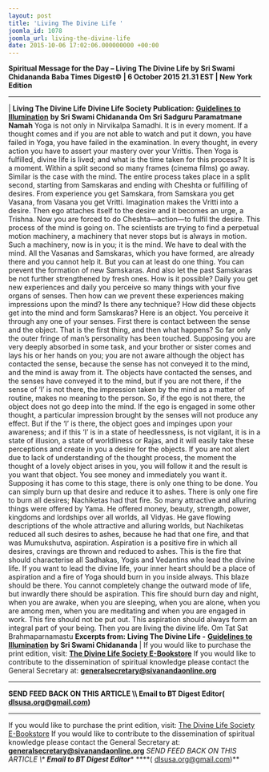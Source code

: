 ```yaml
---
layout: post
title: 'Living The Divine Life '
joomla_id: 1078
joomla_url: living-the-divine-life
date: 2015-10-06 17:02:06.000000000 +00:00
---
```

**Spiritual Message for the Day – Living The Divine Life by Sri Swami Chidananda**
 **Baba Times Digest© | 6 October 2015 21.31 EST | New York Edition**
* * *
| 
**Living The Divine Life**
**Divine Life Society Publication:** [**Guidelines to Illumination**](http://www.dlshq.org/download/illumination.htm#_VPID_3) **by Sri Swami Chidananda**
**Om Sri Sadguru Paramatmane Namah**
Yoga is not only in Nirvikalpa Samadhi. It is in every moment. If a thought comes and if you are not able to watch and put it down, you have failed in Yoga, you have failed in the examination. In every thought, in every action you have to assert your mastery over your Vrittis. Then Yoga is fulfilled, divine life is lived; and what is the time taken for this process? It is a moment. Within a split second so many frames (cinema films) go away. Similar is the case with the mind. The entire process takes place in a split second, starting from Samskaras and ending with Cheshta or fulfilling of desires. From experience you get Samskara, from Samskara you get Vasana, from Vasana you get Vritti. Imagination makes the Vritti into a desire. Then ego attaches itself to the desire and it becomes an urge, a Trishna. Now you are forced to do Cheshta—action—to fulfil the desire. This process of the mind is going on.
The scientists are trying to find a perpetual motion machinery, a machinery that never stops but is always in motion. Such a machinery, now is in you; it is the mind. We have to deal with the mind. All the Vasanas and Samskaras, which you have formed, are already there and you cannot help it. But you can at least do one thing. You can prevent the formation of new Samskaras. And also let the past Samskaras be not further strengthened by fresh ones. How is it possible? Daily you get new experiences and daily you perceive so many things with your five organs of senses. Then how can we prevent these experiences making impressions upon the mind? Is there any technique?
How did these objects get into the mind and form Samskaras? Here is an object. You perceive it through any one of your senses. First there is contact between the sense and the object. That is the first thing, and then what happens? So far only the outer fringe of man’s personality has been touched. Supposing you are very deeply absorbed in some task, and your brother or sister comes and lays his or her hands on you; you are not aware although the object has contacted the sense, because the sense has not conveyed it to the mind, and the mind is away from it. The objects have contacted the senses, and the senses have conveyed it to the mind, but if you are not there, if the sense of ‘I’ is not there, the impression taken by the mind as a matter of routine, makes no meaning to the person. So, if the ego is not there, the object does not go deep into the mind. If the ego is engaged in some other thought, a particular impression brought by the senses will not produce any effect. But if the ‘I’ is there, the object goes and impinges upon your awareness; and if this ‘I’ is in a state of heedlessness, is not vigilant, it is in a state of illusion, a state of worldliness or Rajas, and it will easily take these perceptions and create in you a desire for the objects.
If you are not alert due to lack of understanding of the thought process, the moment the thought of a lovely object arises in you, you will follow it and the result is you want that object. You see money and immediately you want it. Supposing it has come to this stage, there is only one thing to be done. You can simply burn up that desire and reduce it to ashes. There is only one fire to burn all desires; Nachiketas had that fire. So many attractive and alluring things were offered by Yama. He offered money, beauty, strength, power, kingdoms and lordships over all worlds, all Vidyas. He gave flowing descriptions of the whole attractive and alluring worlds, but Nachiketas reduced all such desires to ashes, because he had that one fire, and that was Mumukshutva, aspiration. Aspiration is a positive fire in which all desires, cravings are thrown and reduced to ashes. This is the fire that should characterise all Sadhakas, Yogis and Vedantins who lead the divine life.
If you want to lead the divine life, your inner heart should be a place of aspiration and a fire of Yoga should burn in you inside always. This blaze should be there. You cannot completely change the outward mode of life, but inwardly there should be aspiration. This fire should burn day and night, when you are awake, when you are sleeping, when you are alone, when you are among men, when you are meditating and when you are engaged in work. This fire should not be put out. This aspiration should always form an integral part of your being. Then you are living the divine life.
Om Tat Sat Brahmaparnamastu
**Excerpts from:**  **Living The Divine Life -** [**Guidelines to Illumination**](http://www.dlshq.org/download/illumination.htm#_VPID_3) **by Sri Swami Chidananda**
 |
If you would like to purchase the print edition, visit: **[The Divine Life Society E-Bookstore](http://www.dlshq.org/download/download.htm)**
If you would like to contribute to the dissemination of spiritual knowledge please contact the General Secretary at: [](mailto:%20%3Cscript%20type=%27text/javascript%27%3E%20%3C%21--%20var%20prefix%20=%20%27ma%27%20+%20%27il%27%20+%20%27to%27;%20var%20path%20=%20%27hr%27%20+%20%27ef%27%20+%20%27=%27;%20var%20addy57016%20=%20%27generalsecretary%27%20+%20%27@%27;%20addy57016%20=%20addy57016%20+%20%27sivanandaonline%27%20+%20%27.%27%20+%20%27org%27;%20document.write%28%27%3Ca%20%27%20+%20path%20+%20%27%5C%27%27%20+%20prefix%20+%20%27:%27%20+%20addy57016%20+%20%27%5C%27%3E%27%29;%20document.write%28addy57016%29;%20document.write%28%27%3C%5C/a%3E%27%29;%20//--%3E%5Cn%20%3C/script%3E%3Cscript%20type=%27text/javascript%27%3E%20%3C%21--%20document.write%28%27%3Cspan%20style=%5C%27display:%20none;%5C%27%3E%27%29;%20//--%3E%20%3C/script%3EThis%20email%20address%20is%20being%20protected%20from%20spambots.%20You%20need%20JavaScript%20enabled%20to%20view%20it.%20%3Cscript%20type=%27text/javascript%27%3E%20%3C%21--%20document.write%28%27%3C/%27%29;%20document.write%28%27span%3E%27%29;%20//--%3E%20%3C/script%3E?subject=Contribution%20to%20Dissemination%20of%20Spiritual%20Knowledge) **generalsecretary@sivanandaonline.org**
****
**SEND FEED BACK ON THIS ARTICLE \\\ Email to BT Digest Editor[](mailto:%20%3Cscript%20type=%27text/javascript%27%3E%20%3C%21--%20var%20prefix%20=%20%27ma%27%20+%20%27il%27%20+%20%27to%27;%20var%20path%20=%20%27hr%27%20+%20%27ef%27%20+%20%27=%27;%20var%20addy72654%20=%20%27dlsusa.org%27%20+%20%27@%27;%20addy72654%20=%20addy72654%20+%20%27gmail%27%20+%20%27.%27%20+%20%27com%27;%20document.write%28%27%3Ca%20%27%20+%20path%20+%20%27%5C%27%27%20+%20prefix%20+%20%27:%27%20+%20addy72654%20+%20%27%5C%27%3E%27%29;%20document.write%28addy72654%29;%20document.write%28%27%3C%5C/a%3E%27%29;%20//--%3E%5Cn%20%3C/script%3E%3Cscript%20type=%27text/javascript%27%3E%20%3C%21--%20document.write%28%27%3Cspan%20style=%5C%27display:%20none;%5C%27%3E%27%29;%20//--%3E%20%3C/script%3EThis%20email%20address%20is%20being%20protected%20from%20spambots.%20You%20need%20JavaScript%20enabled%20to%20view%20it.%20%3Cscript%20type=%27text/javascript%27%3E%20%3C%21--%20document.write%28%27%3C/%27%29;%20document.write%28%27span%3E%27%29;%20//--%3E%20%3C/script%3E?subject=DLS%20Posts)( [dlsusa.org@gmail.com](mailto:dlsusa.org@gmail.com))**
* * *
  
If you would like to purchase the print edition, visit: [The Divine Life Society E-Bookstore](http://www.dlshq.org/download/download.htm)
If you would like to contribute to the dissemination of spiritual knowledge please contact the General Secretary at: **[generalsecretary@sivanandaonline.org](mailto:generalsecretary@sivanandaonline.org)**
**SEND FEED BACK ON THIS ARTICLE \\\**  **Email to BT Digest Editor**** [](mailto:%20%3Cscript%20type=%27text/javascript%27%3E%20%3C%21--%20var%20prefix%20=%20%27ma%27%20+%20%27il%27%20+%20%27to%27;%20var%20path%20=%20%27hr%27%20+%20%27ef%27%20+%20%27=%27;%20var%20addy72654%20=%20%27dlsusa.org%27%20+%20%27@%27;%20addy72654%20=%20addy72654%20+%20%27gmail%27%20+%20%27.%27%20+%20%27com%27;%20document.write%28%27%3Ca%20%27%20+%20path%20+%20%27%5C%27%27%20+%20prefix%20+%20%27:%27%20+%20addy72654%20+%20%27%5C%27%3E%27%29;%20document.write%28addy72654%29;%20document.write%28%27%3C%5C/a%3E%27%29;%20//--%3E%5Cn%20%3C/script%3E%3Cscript%20type=%27text/javascript%27%3E%20%3C%21--%20document.write%28%27%3Cspan%20style=%5C%27display:%20none;%5C%27%3E%27%29;%20//--%3E%20%3C/script%3EThis%20email%20address%20is%20being%20protected%20from%20spambots.%20You%20need%20JavaScript%20enabled%20to%20view%20it.%20%3Cscript%20type=%27text/javascript%27%3E%20%3C%21--%20document.write%28%27%3C/%27%29;%20document.write%28%27span%3E%27%29;%20//--%3E%20%3C/script%3E?subject=DLS%20Posts)****( [dlsusa.org@gmail.com](mailto:dlsusa.org@gmail.com))**  
